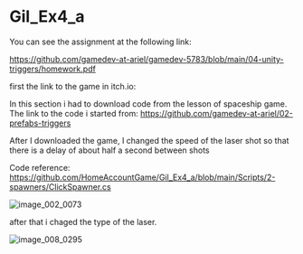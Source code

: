 # Gil_Ex4_a


You can see the assignment at the following link:

https://github.com/gamedev-at-ariel/gamedev-5783/blob/main/04-unity-triggers/homework.pdf

first the link to the game in itch.io:



In this section i had to download code from the lesson of spaceship game. The link to the code i started from:
https://github.com/gamedev-at-ariel/02-prefabs-triggers
 
 After I downloaded the game, I changed the speed of the laser shot so that there is a delay of about half a second between shots

Code reference:
 https://github.com/HomeAccountGame/Gil_Ex4_a/blob/main/Scripts/2-spawners/ClickSpawner.cs

![image_002_0073](https://user-images.githubusercontent.com/74468196/232864986-2bd5b3f5-9e47-4d16-96eb-fddcf8f935d3.jpg)


after that i chaged the type of the laser.

![image_008_0295](https://user-images.githubusercontent.com/74468196/232864565-d74b31f8-0400-4a98-a429-628efdbbfe89.jpg)

